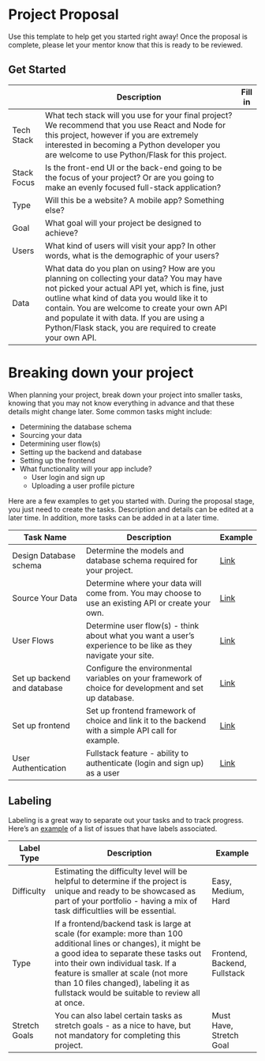 # Project Proposal

Use this template to help get you started right away! Once the proposal is complete, please let your mentor know that this is ready to be reviewed.

## Get Started

|             | Description                                                                                                                                                                                                                                                                                                                                              | Fill in |
| ----------- | -------------------------------------------------------------------------------------------------------------------------------------------------------------------------------------------------------------------------------------------------------------------------------------------------------------------------------------------------------- | ------- |
| Tech Stack  | What tech stack will you use for your final project? We recommend that you use React and Node for this project, however if you are extremely interested in becoming a Python developer you are welcome to use Python/Flask for this project.                                                                                                             |         |
| Stack Focus | Is the front-end UI or the back-end going to be the focus of your project? Or are you going to make an evenly focused full-stack application?                                                                                                                                                                                                            |         |
| Type        | Will this be a website? A mobile app? Something else?                                                                                                                                                                                                                                                                                                    |         |
| Goal        | What goal will your project be designed to achieve?                                                                                                                                                                                                                                                                                                      |         |
| Users       | What kind of users will visit your app? In other words, what is the demographic of your users?                                                                                                                                                                                                                                                           |         |
| Data        | What data do you plan on using? How are you planning on collecting your data? You may have not picked your actual API yet, which is fine, just outline what kind of data you would like it to contain. You are welcome to create your own API and populate it with data. If you are using a Python/Flask stack, you are required to create your own API. |         |

# Breaking down your project

When planning your project, break down your project into smaller tasks, knowing that you may not know everything in advance and that these details might change later. Some common tasks might include:

- Determining the database schema
- Sourcing your data
- Determining user flow(s)
- Setting up the backend and database
- Setting up the frontend
- What functionality will your app include?
  - User login and sign up
  - Uploading a user profile picture

Here are a few examples to get you started with. During the proposal stage, you just need to create the tasks. Description and details can be edited at a later time. In addition, more tasks can be added in at a later time.

| Task Name                   | Description                                                                                                   | Example                                                           |
| --------------------------- | ------------------------------------------------------------------------------------------------------------- | ----------------------------------------------------------------- |
| Design Database schema      | Determine the models and database schema required for your project.                                           | [Link](https://github.com/hatchways/sb-capstone-example/issues/1) |
| Source Your Data            | Determine where your data will come from. You may choose to use an existing API or create your own.           | [Link](https://github.com/hatchways/sb-capstone-example/issues/2) |
| User Flows                  | Determine user flow(s) - think about what you want a user’s experience to be like as they navigate your site. | [Link](https://github.com/hatchways/sb-capstone-example/issues/3) |
| Set up backend and database | Configure the environmental variables on your framework of choice for development and set up database.        | [Link](https://github.com/hatchways/sb-capstone-example/issues/4) |
| Set up frontend             | Set up frontend framework of choice and link it to the backend with a simple API call for example.            | [Link](https://github.com/hatchways/sb-capstone-example/issues/5) |
| User Authentication         | Fullstack feature - ability to authenticate (login and sign up) as a user                                     | [Link](https://github.com/hatchways/sb-capstone-example/issues/6) |

## Labeling

Labeling is a great way to separate out your tasks and to track progress. Here’s an [example](https://github.com/hatchways/sb-capstone-example/issues) of a list of issues that have labels associated.

| Label Type    | Description                                                                                                                                                                                                                                                                                                                     | Example                      |
| ------------- | ------------------------------------------------------------------------------------------------------------------------------------------------------------------------------------------------------------------------------------------------------------------------------------------------------------------------------- | ---------------------------- |
| Difficulty    | Estimating the difficulty level will be helpful to determine if the project is unique and ready to be showcased as part of your portfolio - having a mix of task difficultlies will be essential.                                                                                                                               | Easy, Medium, Hard           |
| Type          | If a frontend/backend task is large at scale (for example: more than 100 additional lines or changes), it might be a good idea to separate these tasks out into their own individual task. If a feature is smaller at scale (not more than 10 files changed), labeling it as fullstack would be suitable to review all at once. | Frontend, Backend, Fullstack |
| Stretch Goals | You can also label certain tasks as stretch goals - as a nice to have, but not mandatory for completing this project.                                                                                                                                                                                                           | Must Have, Stretch Goal      |
